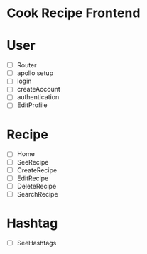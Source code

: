 # Cook Recipe Frontend

# User

- [ ] Router
- [ ] apollo setup
- [ ] login
- [ ] createAccount
- [ ] authentication
- [ ] EditProfile

# Recipe

- [ ] Home
- [ ] SeeRecipe
- [ ] CreateRecipe
- [ ] EditRecipe
- [ ] DeleteRecipe
- [ ] SearchRecipe

# Hashtag

- [ ] SeeHashtags
